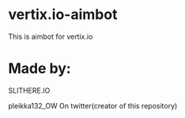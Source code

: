 # vertix.io-aimbot
This is aimbot for vertix.io


# Made by:
SLITHERE.IO

pleikka132_OW On twitter(creator of this repository)
